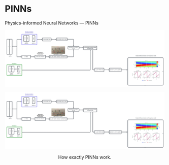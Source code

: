 # PINNs
Physics-informed Neural Networks — PINNs

<p align="center">
   <img src="PINNs.jpeg" alt="How exactly PINNs work."/>
</p>

<div align="center">
<img src="PINNs.jpeg" >
<p>How exactly PINNs work.</p>
</div>
